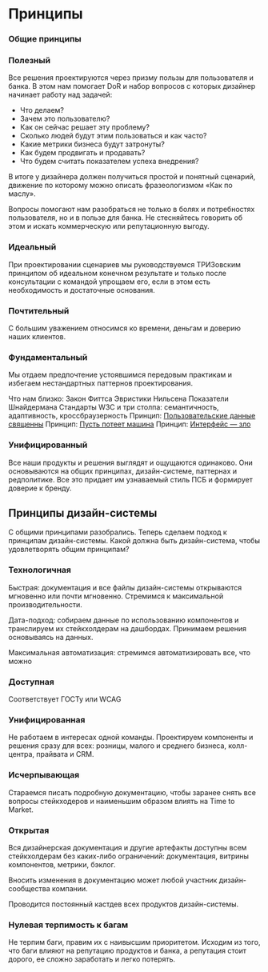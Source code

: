 # Принципы

### Общие принципы

### Полезный 
Все решения проектируются через призму пользы для пользователя и банка. В этом нам помогает DoR и набор вопросов с которых дизайнер начинает работу над задачей:

- Что делаем?
- Зачем это пользователю?
- Как он сейчас решает эту проблему?
- Сколько людей будут этим пользоваться и как часто?
- Какие метрики бизнеса будут затронуты?
- Как будем продвигать и продавать?
- Что будем считать показателем успеха внедрения?

В итоге у дизайнера должен получиться простой и понятный сценарий, движение по которому можно описать фразеологизмом «Как по маслу».

Вопросы помогают нам разобраться не только в болях и потребностях пользователя, но и в пользе для банка. Не стесняйтесь говорить об этом и искать коммерческую или репутационную выгоду.

### Идеальный

При проектировании сценариев мы руководствуемся ТРИЗовским принципом об идеальном конечном результате и только после консультации с командой упрощаем его, если в этом есть необходимость и достаточные основания.

### Почтительный

С большим уважением относимся ко времени, деньгам и доверию наших клиентов.

### Фундаментальный

Мы отдаем предпочтение устоявшимся передовым практикам и избегаем нестандартных паттернов проектирования.

Что нам близко:
Закон Фиттса
Эвристики Нильсена
Показатели Шнайдермана
Стандарты W3C и три столпа: семантичность, адаптивность, кроссбраузерность
Принцип: [Пользовательские данные священны](https://bureau.ru/bb/soviet/20150505/)
Принцип: [Пусть потеет машина](https://bureau.ru/bb/soviet/20150505/)
Принцип: [Интерфейс — зло](https://bureau.ru/bb/soviet/20150505/)

### Унифицированный

Все наши продукты и решения выглядят и ощущаются одинаково. Они основываются на общих принципах, дизайн-системе, паттернах и редполитике. Все это придает им узнаваемый стиль ПСБ и формирует доверие к бренду.

## Принципы дизайн-системы

С общими принципами разобрались. Теперь сделаем подход к принципам дизайн-системы. Какой должна быть дизайн-система, чтобы удовлетворять общим принципам?

### Технологичная

Быстрая: документация и все файлы дизайн-системы открываются мгновенно или почти мгновенно. Стремимся к максимальной производительности.

Дата-подход: собираем данные по использованию компонентов и транслируем их стейкхолдерам на дашбордах. Принимаем решения основываясь на данных.

Максимальная автоматизация: стремимся автоматизировать все, что можно

### Доступная

Соответствует ГОСТу или WCAG

### Унифицированная

Не работаем в интересах одной команды. Проектируем компоненты и решения сразу для всех: розницы, малого и среднего бизнеса, колл-центра, прайвата и CRM.

### Исчерпывающая

Стараемся писать подробную документацию, чтобы заранее снять все вопросы стейкходеров и наименьшим образом влиять на Time to Market.

### Открытая

Вся дизайнерская документация и другие артефакты доступны всем стейкхолдерам без каких-либо ограничений: документация, витрины компонентов, метрики, бэклог.

Вносить изменения в документацию может любой участник дизайн-сообщества компании.

Проводится постоянный кастдев всех продуктов дизайн-системы.

### Нулевая терпимость к багам

Не терпим баги, правим их с наивысшим приоритетом. Исходим из того, что баги влияют на репутацию продуктов и банка, а репутация стоит дорого, ее сложно заработать и легко потерять.

